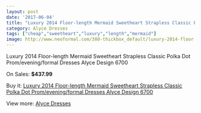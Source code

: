 ```yaml
---
layout: post
date: '2017-06-04'
title: "Luxury 2014 Floor-length Mermaid Sweetheart Strapless Classic Polka Dot Prom/evening/formal Dresses Alyce Design 6700"
category: Alyce Dresses
tags: ["cheap","sweetheart","luxury","length","mermaid"]
image: http://www.neoformal.com/380-thickbox_default/luxury-2014-floor-length-mermaid-sweetheart-strapless-classic-polka-dot-prom-evening-formal-dresses-alyce-design-6700.jpg
---
```

Luxury 2014 Floor-length Mermaid Sweetheart Strapless Classic Polka Dot Prom/evening/formal Dresses Alyce Design 6700

On Sales: **$437.99**
<a href="https://www.neoformal.com/en/alyce-dresses/132-luxury-2014-floor-length-mermaid-sweetheart-strapless-classic-polka-dot-prom-evening-formal-dresses-alyce-design-6700.html"><amp-img layout="responsive" width="600" height="600" src="//www.neoformal.com/380-thickbox_default/luxury-2014-floor-length-mermaid-sweetheart-strapless-classic-polka-dot-prom-evening-formal-dresses-alyce-design-6700.jpg" alt="Luxury 2014 Floor-length Mermaid Sweetheart Strapless Classic Polka Dot Prom/evening/formal Dresses Alyce Design 6700 0" /></a>
<a href="https://www.neoformal.com/en/alyce-dresses/132-luxury-2014-floor-length-mermaid-sweetheart-strapless-classic-polka-dot-prom-evening-formal-dresses-alyce-design-6700.html"><amp-img layout="responsive" width="600" height="600" src="//www.neoformal.com/381-thickbox_default/luxury-2014-floor-length-mermaid-sweetheart-strapless-classic-polka-dot-prom-evening-formal-dresses-alyce-design-6700.jpg" alt="Luxury 2014 Floor-length Mermaid Sweetheart Strapless Classic Polka Dot Prom/evening/formal Dresses Alyce Design 6700 1" /></a>

Buy it: [Luxury 2014 Floor-length Mermaid Sweetheart Strapless Classic Polka Dot Prom/evening/formal Dresses Alyce Design 6700](https://www.neoformal.com/en/alyce-dresses/132-luxury-2014-floor-length-mermaid-sweetheart-strapless-classic-polka-dot-prom-evening-formal-dresses-alyce-design-6700.html "Luxury 2014 Floor-length Mermaid Sweetheart Strapless Classic Polka Dot Prom/evening/formal Dresses Alyce Design 6700")

View more: [Alyce Dresses](https://www.neoformal.com/en/3-alyce-dresses "Alyce Dresses")